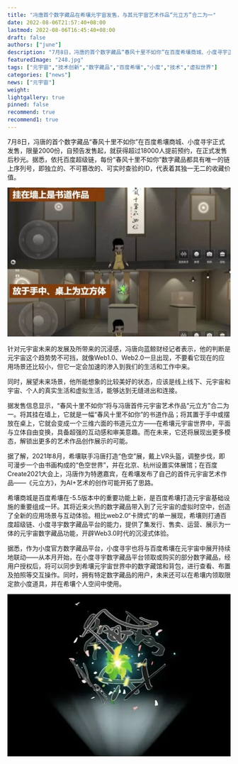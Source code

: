```yaml
---
title: "冯唐首个数字藏品在希壤元宇宙发售，与其元宇宙艺术作品“元立方”合二为一"
date: 2022-08-06T21:57:40+08:00
lastmod: 2022-08-06T16:45:40+08:00
draft: false
authors: ["june"]
description: "7月8日，冯唐的首个数字藏品“春风十里不如你”在百度希壤商城、小度寻宇正式发售，限量2000份，自预告发售起，就获得超过18000人提前预约，在正式发售后秒光。据悉，依托百度超级链，每份“春风十里不如你”数字藏品都具有唯一的链上序列号，即独立的、不可篡改的、可实时查验的ID，代表着其独一无二的收藏价值。"
featuredImage: "248.jpg"
tags: ["元宇宙","技术创新","数字藏品","百度希壤","小度","技术","虚拟世界"]
categories: ["news"]
news: ["元宇宙"]
weight: 
lightgallery: true
pinned: false
recommend: true
recommend1: true
---
```




7月8日，冯唐的首个数字藏品“春风十里不如你”在百度希壤商城、小度寻宇正式发售，限量2000份，自预告发售起，就获得超过18000人提前预约，在正式发售后秒光。据悉，依托百度超级链，每份“春风十里不如你”数字藏品都具有唯一的链上序列号，即独立的、不可篡改的、可实时查验的ID，代表着其独一无二的收藏价值。

![img](247.png)

针对元宇宙未来的发展及所带来的沉浸感，冯唐向蓝鲸财经记者表示，他的判断是元宇宙这个趋势势不可挡，就像Web1.0、Web2.0一旦出现，不要看它现在的应用场景还比较小，但它一定会加速的渗入到我们的生活和工作中来。

同时，展望未来场景，他所能想象的比较美好的状态，应该是线上线下、元宇宙和宇宙、个人的真实生活和虚拟生活，能够达到无缝进出和连接。

据发售信息显示，“春风十里不如你”将与冯唐首件元宇宙艺术作品“元立方”合二为一。将其挂在墙上，它就是一幅“春风十里不如你”的书道作品；将其置于手中或摆放在桌上，它就会变成一个三维六面的书道元立方——在希壤元宇宙世界中，平面与立体自由变换，具备超强的互动感和审美意趣。而在未来，它还将展现出更多模态，解锁出更多的艺术作品创作展示的可能。

据了解，2021年8月，希壤联手冯唐打造“色空”展，戴上VR头盔，调整步伐，即可漫步一个由书画构成的“色空世界”，并在北京、杭州设置实体展馆；在百度Create2021大会上，冯唐作为特邀嘉宾，在希壤发布了自己的首件元宇宙艺术作品——《元立方》，为AI+艺术的创作可能开拓了思路。

希壤商城是百度希壤在-5.5版本中的重要功能上新，是百度希壤打造元宇宙基础设施的重要组成一环。其将近来火热的数字藏品带入到了元宇宙的虚拟时空中，创造了全新的应用场景与互动体验。相比web2.0“卡牌式”的单一展现，希壤则打通百度超级链、小度寻宇数字藏品平台的能力，提供了集发行、售卖、运营、展示为一体的元宇宙数字藏品功能，开辟Web3.0时代的沉浸式体验。

据悉，作为小度官方数字藏品平台，小度寻宇也将与百度希壤在元宇宙中展开持续地联动——从本月开始，在小度寻宇数字藏品平台领取或购买的部分数字藏品，经用户授权后，将可以同步到希壤元宇宙世界中的数字藏馆和背包，进行查看、布置及拍照等交互操作。同时，拥有特定数字藏品的用户，未来还可以在希壤内领取限定款小度道具，并在希壤个人空间中使用。

![img](246.png)

